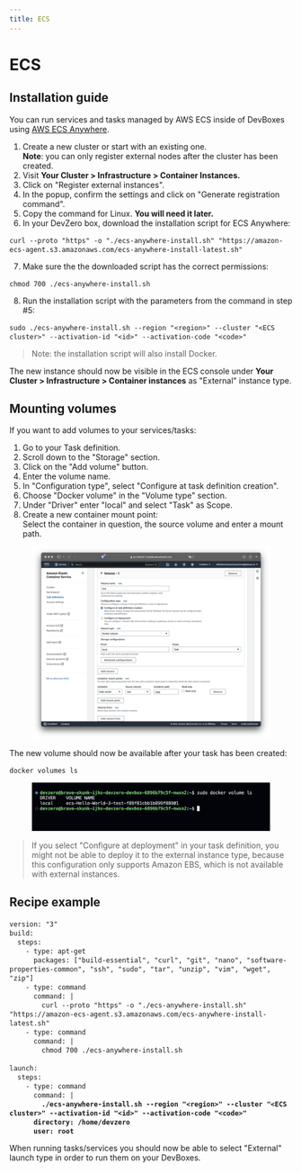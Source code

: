 ```yaml
---
title: ECS
---
```

# ECS

## Installation guide

You can run services and tasks managed by AWS ECS inside of DevBoxes using [AWS ECS Anywhere](https://aws.amazon.com/ecs/anywhere).

1. Create a new cluster or start with an existing one.\
   **Note**: you can only register external nodes after the cluster has been created.
2. Visit **Your Cluster > Infrastructure > Container Instances.**
3. Click on "Register external instances".
4. In the popup, confirm the settings and click on "Generate registration command".
5. Copy the command for Linux. **You will need it later.**
6. In your DevZero box, download the installation script for ECS Anywhere:

```
curl --proto "https" -o "./ecs-anywhere-install.sh" "https://amazon-ecs-agent.s3.amazonaws.com/ecs-anywhere-install-latest.sh"
```

7. Make sure the the downloaded script has the correct permissions:

```
chmod 700 ./ecs-anywhere-install.sh
```

8. Run the installation script with the parameters from the command in step #5:

```
sudo ./ecs-anywhere-install.sh --region "<region>" --cluster "<ECS cluster>" --activation-id "<id>" --activation-code "<code>"
```

> Note: the installation script will also install Docker.

The new instance should now be visible in the ECS console under **Your Cluster > Infrastructure > Container instances** as "External" instance type.

## Mounting volumes

If you want to add volumes to your services/tasks:

1. Go to your Task definition.
2. Scroll down to the "Storage" section.
3. Click on the "Add volume" button.
4. Enter the volume name.
5. In "Configuration type", select "Configure at task definition creation".
6. Choose "Docker volume" in the "Volume type" section.
7. Under "Driver" enter "local" and select "Task" as Scope.
8. Create a new container mount point:\
   Select the container in question, the source volume and enter a mount path.

<figure><img src="../../../.gitbook/assets/Screenshot 2024-07-31 at 14.53.21.png" alt=""><figcaption></figcaption></figure>

The new volume should now be available after your task has been created:

```
docker volumes ls
```

<figure><img src="../../../.gitbook/assets/Screenshot 2024-07-31 at 14.54.42.png" alt=""><figcaption></figcaption></figure>

> If you select "Configure at deployment" in your task definition, you might not be able to deploy it to the external instance type, because this configuration only supports Amazon EBS, which is not available with external instances.

## Recipe example

<pre class="language-yaml"><code class="lang-yaml">version: "3"
build:
  steps:
    - type: apt-get
      packages: ["build-essential", "curl", "git", "nano", "software-properties-common", "ssh", "sudo", "tar", "unzip", "vim", "wget", "zip"]
    - type: command
      command: |
        curl --proto "https" -o "./ecs-anywhere-install.sh" "https://amazon-ecs-agent.s3.amazonaws.com/ecs-anywhere-install-latest.sh"
    - type: command
      command: |
        chmod 700 ./ecs-anywhere-install.sh

launch:
  steps:
    - type: command
      command: |
<strong>        ./ecs-anywhere-install.sh --region "&#x3C;region>" --cluster "&#x3C;ECS cluster>" --activation-id "&#x3C;id>" --activation-code "&#x3C;code>"
</strong><strong>      directory: /home/devzero
</strong><strong>      user: root
</strong></code></pre>

When running tasks/services you should now be able to select "External" launch type in order to run them on your DevBoxes.
